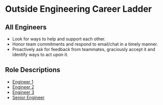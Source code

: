 # Outside Engineering Career Ladder

## All Engineers 
- Look for ways to help and support each other.
- Honor team commitments and respond to email/chat in a timely manner.
- Proactively ask for feedback from teammates, graciously accept it and identify ways to act upon it.

## Role Descriptions
- [Engineer 1](engineer1.md )
- [Engineer 2](engineer2.md )
- [Engineer 3](engineer3.md )
- [Senior Engineer](senior_engineer.md )
